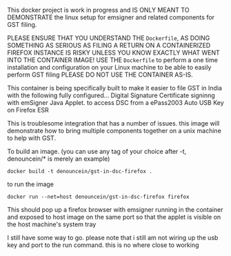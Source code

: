 This docker project is work in progress and IS ONLY MEANT TO DEMONSTRATE the linux setup for emsigner and related components for GST filing.

PLEASE ENSURE THAT YOU UNDERSTAND THE `Dockerfile`, AS DOING SOMETHING AS SERIOUS AS FILING A RETURN ON A CONTAINERIZED FIREFOX INSTANCE IS RISKY UNLESS YOU KNOW EXACTLY WHAT WENT INTO THE CONTAINER IMAGE!
USE THE `Dockerfile` to perform a one time installation and configuration on your Linux machine to be able to easily perform GST filing
PLEASE DO NOT USE THE CONTAINER AS-IS.

This container is being specifically built to make it easier to file GST in India with the following fully configured...
 Digital Signature Certificate signinng with emSigner Java Applet.
 to access DSC from a ePass2003 Auto USB Key
 on Firefox ESR

This is troublesome integration that has a number of issues.  this image will demonstrate how to bring multiple components together on a unix machine to help with GST.   

To build an image. (you can use any tag of your choice after -t, denouncein/* is merely an example) 

`docker build -t denouncein/gst-in-dsc-firefox .`

to run the image

`docker run --net=host denouncein/gst-in-dsc-firefox firefox`

This should pop up a firefox browser with emsigner running in the container and exposed to host image on the same port so that the applet is visible on the host machine's system tray

I still have some way to go. please note that i still am not wiring up the usb key and port to the run command.  this is no where close to working